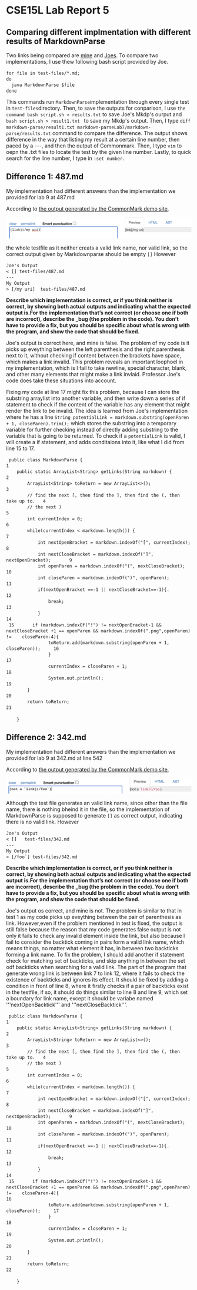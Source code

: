 # CSE15L Lab Report 5

## Comparing different implmentation with different results of MarkdownParse

Two links being compared are [mine](https://github.com/KristinShuyiHan/markdown-parse) and [Joes](https://github.com/ucsd-cse15l-w22/markdown-parse). To compare two implementations, I use thew following bash script provided by Joe.
```
for file in test-files/*.md;
do
  java MarkdownParse $file
done
```
This commands run `MarkdownParse`implementation through every single test in `test-files`directory. Then, to save the outputs for conparison, I use `the command bash script.sh > results.txt` to save Joe's Mkdp's ourput and `bash script.sh > result1.txt ` to save my Mkdp's output. Then, I type ```diff markdown-parse/result1.txt markdown-parseLab7/markdown-parse/results.txt``` command to compare the difference. The output shows difference in the way that listing my result at  a certain line number, then paced by a ---, and then the output of Commonmark. Then, I type `vim` to oepn the .txt files to locate the test by the given line number. Lastly, to quick search for the line number, I type in `:set number`.



## Difference 1: 487.md
My implementation had different answers than the implementation we provided for lab 9 at 487.md

According to [the output generated by the CommonMark demo site](https://spec.commonmark.org/dingus/),


![Image](Screen%20Shot%202022-03-14%20at%208.08.19%20PM.png)

the whole testfile as it neither creats a valid link name, nor valid link, so the correct output given by Markdownparse should be empty `[]`
However
```
Joe's Output
< [] test-files/487.md
---
My Output
> [/my uri]  test-files/487.md 
```
**Describe which implementation is correct, or if you think neither is correct, by showing both actual outputs and indicating what the expected output is.For the implementation that’s not correct (or choose one if both are incorrect), describe the _bug (the problem in the code). You don’t have to provide a fix, but you should be specific about what is wrong with the program, and show the code that should be fixed.**

Joe's output is correct here, and mine is false. The problem of my code is it picks up eveything between the left parenthesis and the right parenthesis next to it, without checking if content between the brackets have space, which makes a link invalid. This problem reveals an important loophoel in my implementation, which is I fail to take newline, special character, blank, and other many elements that might make a link invlaid. Professor Joe's code does take these situations into account. 

Fixing my code at line 17 might fix this problem, because I can store the substring arraylist into another variable, and then write down a series of if statement to check if the content of the variable has any element that might render the link to be invalid. The idea is learned from Joe's implementation where he has a line ```String potentialLink = markdown.substring(openParen + 1, closeParen).trim();``` which stores the substring into a temporary variable for further checking instead of directly adding substring to the variable that is going to be returned. To check if a ```potentialLink``` is valid, I will create a if statement, and adds conditaions into it, like what I did from line 15 to 17. 

```
 public class MarkdownParse {                                                    1
    public static ArrayList<String> getLinks(String markdown) {                  2
        ArrayList<String> toReturn = new ArrayList<>();                          3
        // find the next [, then find the ], then find the (, then take up to.   4
        // the next )                                                            5
        int currentIndex = 0;                                                    6
        while(currentIndex < markdown.length()) {                                7                            
            int nextOpenBracket = markdown.indexOf("[", currentIndex);           8
            int nextCloseBracket = markdown.indexOf("]", nextOpenBracket);       9
            int openParen = markdown.indexOf("(", nextCloseBracket);             10
            int closeParen = markdown.indexOf(")", openParen);                   11
            if(nextOpenBracket ==-1 || nextCloseBracket==-1){.                   12
                break;                                                           13
            }                                                                    14                                                           
 15       if (markdown.indexOf("!") != nextOpenBracket-1 && nextCloseBracket +1 == openParen && markdown.indexOf(".png",openParen) !=    closeParen-4){                                                                  
                toReturn.add(markdown.substring(openParen + 1, closeParen));     16
                }                                                                17
                currentIndex = closeParen + 1;                                   18
                System.out.println();                                            19
        }                                                                        20
        return toReturn;                                                         21

    }   
```



## Difference 2: 342.md

My implementation had different answers than the implementation we provided for lab 9 at 342.md at line 542

According to [the output generated by the CommonMark demo site](https://spec.commonmark.org/dingus/),


![Image](Screen%20Shot%202022-03-14%20at%208.08.59%20PM.png)

Although the test file generates an valid link name, since other than the file name, there is nothing bheind it in the file, so the implementation of MarkdownParse is supposed to generate `[]` as correct output, indicating there is no valid link.
However
```
Joe's Output
< []   test-files/342.md 
---
My Output
> [/foo`] test-files/342.md
```
**Describe which implementation is correct, or if you think neither is correct, by showing both actual outputs and indicating what the expected output is.For the implementation that’s not correct (or choose one if both are incorrect), describe the _bug (the problem in the code). You don’t have to provide a fix, but you should be specific about what is wrong with the program, and show the code that should be fixed.**

Joe's output os correct, and mine is not. The problem is similar to that in test 1 as my code picks up eveything between the pair of parenthesis as link. However,even if the problem mentioned in test is fixed, the output is still false because the reason that my code generates false output is not only it fails to check any invalid element inside the link, but also because I fail to consider the backtick coming in pairs form a valid link name, which means things, no matter what element it has, in between two backticks forming a link name.
To fix the problem, I should add another if statement check for matching set of backticks, and skip anything in between the set odf backticks when searching for a valid link. The part of the program that generate wrong link is between link 7 to link 12, where it fails to check the existence of backticks and ignores its effect. It should be fixed by adding a condition in front of line 8, where it firstly checks if a pair of backticks exist in the testfile, if so, it should do things similar to line 8 and line 9, which set a boundary for link name, except it should be variabe named '''nextOpenBacktick''' and '''nextCloseBacktick'''. 


```
 public class MarkdownParse {                                                    1
    public static ArrayList<String> getLinks(String markdown) {                  2
        ArrayList<String> toReturn = new ArrayList<>();                          3
        // find the next [, then find the ], then find the (, then take up to.   4
        // the next )                                                            5
        int currentIndex = 0;                                                    6
        while(currentIndex < markdown.length()) {                                7                            
            int nextOpenBracket = markdown.indexOf("[", currentIndex);           8
            int nextCloseBracket = markdown.indexOf("]", nextOpenBracket);       9
            int openParen = markdown.indexOf("(", nextCloseBracket);             10
            int closeParen = markdown.indexOf(")", openParen);                   11
            if(nextOpenBracket ==-1 || nextCloseBracket==-1){.                   12
                break;                                                           13
            }                                                                    14                                                           
 15       if (markdown.indexOf("!") != nextOpenBracket-1 && nextCloseBracket +1 == openParen && markdown.indexOf(".png",openParen) !=    closeParen-4){                                                                   16
                toReturn.add(markdown.substring(openParen + 1, closeParen));     17
                }                                                                18
                currentIndex = closeParen + 1;                                   19
                System.out.println();                                            20
        }                                                                        21
        return toReturn;                                                         22

    }   
```

